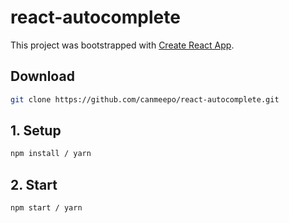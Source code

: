 # react-autocomplete
This project was bootstrapped with [Create React App](https://github.com/facebookincubator/create-react-app).

## Download
```bash
git clone https://github.com/canmeepo/react-autocomplete.git
```
## 1. Setup
```bash
npm install / yarn
```
## 2. Start
```bash
npm start / yarn
```